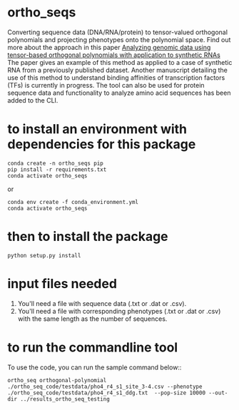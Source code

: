 # ortho_seqs
Converting sequence data (DNA/RNA/protein) to tensor-valued orthogonal polynomials and projecting phenotypes onto the polynomial space.
Find out more about the approach in this paper [Analyzing genomic data using tensor-based orthogonal polynomials with application to synthetic RNAs](https://academic.oup.com/nargab/article/2/4/lqaa101/6030984) The paper gives an example of this method as applied to a case of synthetic RNA from a previously published dataset. Another manuscript detailing the use of this method to understand binding affinities of transcription factors (TFs) is currently in progress. The tool can also be used for protein sequence data and functionality to analyze amino acid sequences has been added to the CLI. 

# to install an environment with dependencies for this package
```
conda create -n ortho_seqs pip
pip install -r requirements.txt
conda activate ortho_seqs
```

or 

```
conda env create -f conda_environment.yml
conda activate ortho_seqs
```

# then to install the package
``python setup.py install``

# input files needed
1. You'll need a file with sequence data (.txt or .dat or .csv). 
2. You'll need a file with corresponding phenotypes (.txt or .dat or .csv) with the same length as the number of sequences.

# to run the commandline tool
To use the code, you can run the sample command below::

```
ortho_seq orthogonal-polynomial ./ortho_seq_code/testdata/pho4_r4_s1_site_3-4.csv --phenotype ./ortho_seq_code/testdata/pho4_r4_s1_ddg.txt  --pop-size 10000 --out-dir ../results_ortho_seq_testing
```
